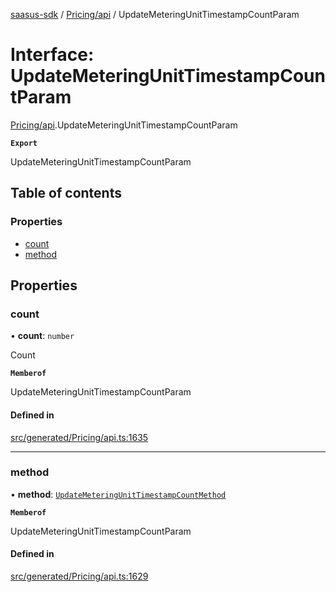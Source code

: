 [saasus-sdk](../README.md) / [Pricing/api](../modules/Pricing_api.md) / UpdateMeteringUnitTimestampCountParam

# Interface: UpdateMeteringUnitTimestampCountParam

[Pricing/api](../modules/Pricing_api.md).UpdateMeteringUnitTimestampCountParam

**`Export`**

UpdateMeteringUnitTimestampCountParam

## Table of contents

### Properties

- [count](Pricing_api.UpdateMeteringUnitTimestampCountParam.md#count)
- [method](Pricing_api.UpdateMeteringUnitTimestampCountParam.md#method)

## Properties

### count

• **count**: `number`

Count

**`Memberof`**

UpdateMeteringUnitTimestampCountParam

#### Defined in

[src/generated/Pricing/api.ts:1635](https://github.com/saasus-platform/saasus-sdk-javascript/blob/2c78b0a/src/generated/Pricing/api.ts#L1635)

___

### method

• **method**: [`UpdateMeteringUnitTimestampCountMethod`](../enums/Pricing_api.UpdateMeteringUnitTimestampCountMethod.md)

**`Memberof`**

UpdateMeteringUnitTimestampCountParam

#### Defined in

[src/generated/Pricing/api.ts:1629](https://github.com/saasus-platform/saasus-sdk-javascript/blob/2c78b0a/src/generated/Pricing/api.ts#L1629)
